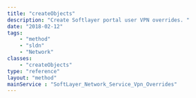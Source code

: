 ```yaml
---
title: "createObjects"
description: "Create Softlayer portal user VPN overrides. "
date: "2018-02-12"
tags:
    - "method"
    - "sldn"
    - "Network"
classes:
    - "createObjects"
type: "reference"
layout: "method"
mainService : "SoftLayer_Network_Service_Vpn_Overrides"
---
```


